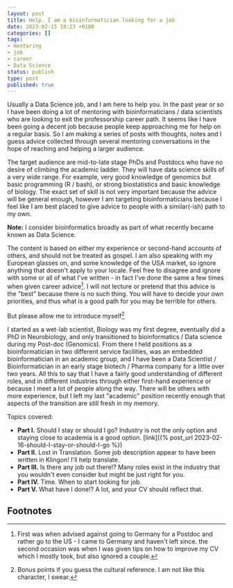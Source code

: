 ```yaml
---
layout: post
title: Help. I am a bioinformatician looking for a job
date: 2023-02-15 19:23 +0100
categories: []
tags:
- mentoring
- job
- career
- Data Science
status: publish
type: post
published: true
---
```


Usually a Data Science job, and I am here to help you. In the past year or so I have been doing a lot of mentoring with bioinformaticians / data scientists who are looking to exit the professorship career path. It seems like I have been going a decent job because people keep approaching me for help on a regular basis. So I am making a series of posts with thoughts, notes and I guess advice collected through several mentoring conversations in the hope of reaching and helping a larger audience. 

The target audience are mid-to-late stage PhDs and Postdocs who have no desire of climbing the academic ladder. They will have data science skills of a very wide range. For example, very good knowledge of genomics but basic programming (R / bash), or strong biostatistics and basic knowledge of biology. The exact set of skill is not very important because the advice will be general enough, however I am targeting bioinformaticians because I feel like I am best placed to give advice to people with a similar(-ish) path to my own.  

**Note:** I consider bioinformatics broadly as part of what recently became known as Data Science.

The content is based on either my experience or second-hand accounts of others, and should not be treated as gospel. I am also speaking with my European glasses on, and some knowledge of the USA market, so ignore anything that doesn't apply to your locale. Feel free to disagree and ignore with some or all of what I've written - in fact I've done the same a few times when given career advice[^1]. I will not lecture or pretend that this advice is the "best" because there is no such thing. You will have to decide your own  priorities, and thus what is a good path for you may be terrible for others.

But please allow me to introduce myself[^2]

I started as a wet-lab scientist, Biology was my first degree, eventually did a PhD in Neurobiology, and only transitioned to bioinformatics / Data science during my Post-doc (Genomics). From there I held positions as a bioinformatician in two different service facilities, was an embedded bioinformatician in an academic group, and I have been a Data Scientist / Bioinformatician in an early stage biotech / Pharma company for a little over two years. All this to say that I have a fairly good understanding of different roles, and in different industries through either first-hand experience or because I meet a lot of people along the way. There will be others with more experience, but I left my last "academic" position recently enough that aspects of the transition are still fresh in my memory.

Topics covered:

- **Part I.** Should I stay or should I go? Industry is not the only option and staying close to academia is a good option. [link]({% post_url 2023-02-16-should-I-stay-or-should-I-go %})
- **Part II.** Lost in Translation. Some job description appear to have been written in Klingon! I'll help translate.
- **Part III.** Is there any job out there!? Many roles exist in the industry that you wouldn't even consider but might be just right for you.
- **Part IV.** Time. When to start looking for job.
- **Part V.** What have I done!? A lot, and your CV should reflect that.


## Footnotes

[^1]: First was when advised against going to Germany for a Postdoc and rather go to the US - I came to Germany and haven't left since. the second occasion was when I was given tips on how to improve my CV which I mostly took, but also ignored a couple.
[^2]: Bonus points if you guess the cultural reference. I am not like this character, I swear.

